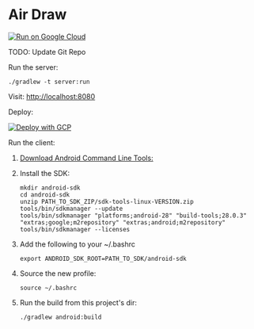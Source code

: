 # Air Draw

[![Run on Google Cloud](https://storage.googleapis.com/cloudrun/button.png)](https://console.cloud.google.com/cloudshell/editor?shellonly=true&cloudshellboostmode=true&cloudshell_image=gcr.io/cloudrun/button&cloudshell_git_repo=https://github.com/jamesward/hello-micronaut.git)

TODO: Update Git Repo


Run the server:
```
./gradlew -t server:run
```

Visit: [http://localhost:8080](http://localhost:8080)

Deploy:

[![Deploy with GCP](https://cr-button.jamesward.dev/image1.png)](https://console.cloud.google.com/cloudshell/editor?shellonly=true&cloudshell_git_repo=https://github.com/TODO.git&cloudshell_image=gcr.io/cr-demo-235923/cr-button)


Run the client:

1. [Download Android Command Line Tools:](https://developer.android.com/studio)

1. Install the SDK:
    ```
    mkdir android-sdk
    cd android-sdk
    unzip PATH_TO_SDK_ZIP/sdk-tools-linux-VERSION.zip
    tools/bin/sdkmanager --update
    tools/bin/sdkmanager "platforms;android-28" "build-tools;28.0.3" "extras;google;m2repository" "extras;android;m2repository"
    tools/bin/sdkmanager --licenses
    ```

1. Add the following to your ~/.bashrc
    ```
    export ANDROID_SDK_ROOT=PATH_TO_SDK/android-sdk
    ```

1. Source the new profile:
    ```
    source ~/.bashrc
    ```

1. Run the build from this project's dir:
    ```
    ./gradlew android:build
    ```
